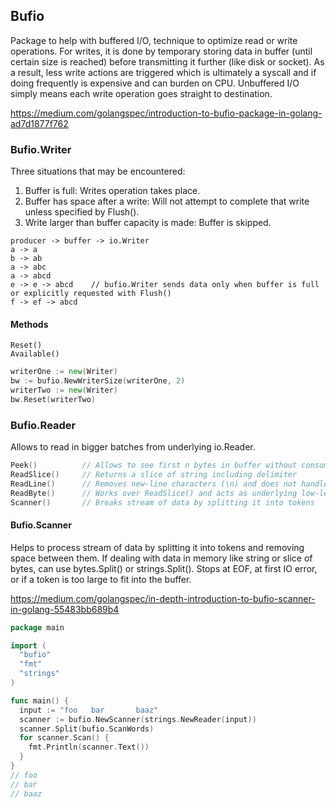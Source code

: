 ## Bufio
Package to help with buffered I/O, technique to optimize read or write operations. For writes, it is done by temporary storing data in buffer (until certain size is reached) before transmitting it further (like disk or socket). As a result, less write actions are triggered which is ultimately a syscall and if doing frequently is expensive and can burden on CPU. Unbuffered I/O simply means each write operation goes straight to destination.

https://medium.com/golangspec/introduction-to-bufio-package-in-golang-ad7d1877f762

### Bufio.Writer
Three situations that may be encountered:
1. Buffer is full: Writes operation takes place.
2. Buffer has space after a write: Will not attempt to complete that write unless specified by Flush().
3. Write larger than buffer capacity is made: Buffer is skipped.

```
producer -> buffer -> io.Writer
a -> a
b -> ab
a -> abc 
a -> abcd
e -> e -> abcd    // bufio.Writer sends data only when buffer is full or explicitly requested with Flush()
f -> ef -> abcd
```

#### Methods
```
Reset()
Available()
```
```go
writerOne := new(Writer)
bw := bufio.NewWriterSize(writerOne, 2)
writerTwo := new(Writer)
bw.Reset(writerTwo)
```

### Bufio.Reader
Allows to read in bigger batches from underlying io.Reader. 

```go
Peek()          // Allows to see first n bytes in buffer without consuming them 
ReadSlice()     // Returns a slice of string including delimiter
ReadLine()      // Removes new-line characters (\n) and does not handle lines longer than internal buffer
ReadByte()      // Works over ReadSlice() and acts as underlying low-level function
Scanner()       // Breaks stream of data by splitting it into tokens
```


#### Bufio.Scanner
Helps to process stream of data by splitting it into tokens and removing space between them. If dealing with data in memory like string or slice of bytes, can use bytes.Split() or strings.Split(). Stops at EOF, at first IO error, or if a token is too large to fit into the buffer.

https://medium.com/golangspec/in-depth-introduction-to-bufio-scanner-in-golang-55483bb689b4

```go
package main

import (
  "bufio"
  "fmt"
  "strings"
)

func main() {
  input := "foo   bar       baaz"
  scanner := bufio.NewScanner(strings.NewReader(input))
  scanner.Split(bufio.ScanWords)
  for scanner.Scan() {
    fmt.Println(scanner.Text())
  }
} 
// foo
// bar
// baaz
```
